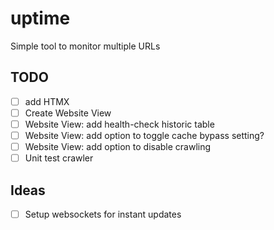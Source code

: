 # uptime

Simple tool to monitor multiple URLs

## TODO

- [ ] add HTMX
- [ ] Create Website View
- [ ] Website View: add health-check historic table
- [ ] Website View: add option to toggle cache bypass setting?
- [ ] Website View: add option to disable crawling
- [ ] Unit test crawler

## Ideas

- [ ] Setup websockets for instant updates